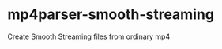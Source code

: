 mp4parser-smooth-streaming
==========================

Create Smooth Streaming files from ordinary mp4
